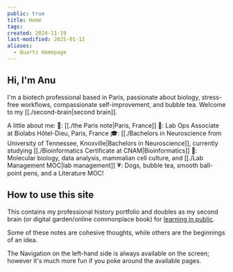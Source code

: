 ```yaml
---
public: true
title: Home
tags: 
created: 2024-11-19
last-modified: 2025-01-12
aliases:
  - Quartz Homepage
---
```

## Hi, I'm Anu
I'm a biotech professional based in Paris, passionate about biology, stress-free workflows, compassionate self-improvement, and bubble tea. Welcome to my [[./second-brain|second brain]].

A little about me:
📍: [[./the Paris note|Paris, France]]
💼: Lab Ops Associate at Biolabs Hôtel-Dieu, Paris, France
🎓: [[./Bachelors in Neuroscience from University of Tennessee, Knoxville|Bachelors in Neuroscience]], currently studying [[./Bioinformatics Certificate at CNAM|Bioinformatics]]
💪: Molecular biology, data analysis, mammalian cell culture, and [[./Lab Management MOC|lab management]]
💗: Dogs, bubble tea, smooth ball-point pens, and a Literature MOC!

## How to use this site
This contains my professional history portfolio and doubles as my second brain (or digital garden/online commonplace book) for [learning in public](https://grow-self.com/learning-in-public/#:~:text=Learning%20in%20public%20is%20a%20growing%20trend%20and,you%E2%80%99re%20learning%20and%20making%20it%20accessible%20to%20others.).

Some of these notes are cohesive thoughts, while others are the beginnings of an idea.

The Navigation on the left-hand side is always available on the screen; however it's much more fun if you poke around the available pages. 